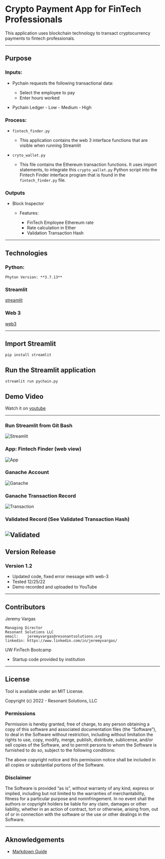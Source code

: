 # Crypto Payment App for FinTech Professionals
This application uses blockchain technology to transact cryptocurrency payments to fintech professionals.

---
<!--Purpose -->
## Purpose

### Inputs:
- Pychain requests the following transactional data: 
    - Select the employee to pay
    - Enter hours worked
    
    
- Pychain Ledger
        - Low
        - Medium
        - High

### Process:
-  `fintech_finder.py`
    - This application contains the web 3 interface functions that are visible when running Streamlit

- `cryto_wallet.py`
    - This file contains the Ethereum transaction functions. It uses import statements, to integrate this `crypto_wallet.py` Python script into the Fintech Finder interface program that is found in the `fintech_finder.py` file.


### Outputs
- Block Inspector
    - Features:

        - FinTech Employee Ethereum rate
        - Rate calculation in Ether
        - Validation Transaction Hash
       
 
---
<!--Technologies -->
## Technologies
### Python:

    Phyton Version: **3.7.13**

### Streamlit
[streamlit](https://streamlit.io/)

### Web 3
[web3](https://ethereum.org/en/web3/)

---
<!--How to run -->
## Import Streamlit
    pip install streamlit

## Run the Streamlit application
    streamlit run pychain.py


## Demo Video
Watch it on [youtube](https://youtu.be/2GPO9k_2Rg0)

---
<!--Demo -->
### Run Streamlit from Git Bash
![Streamlit](images/streamlit.png)
### App: Fintech Finder (web view)
![App](images/old/fintech_finder.png)
### Ganache Account
![Ganache](images/old/ganache_account.png)
### Ganache Transaction Record
![Transaction](images/transaction.png)
### Validated Record (See Validated Transaction Hash)
![Validated](images/validated.png)
---
<!--Version Release -->
## Version Release

### Version 1.2
-   Updated code, fixed error message with web-3
-   Tested 12/25/22
-   Demo recorded and uploaded to YouTube

---
<!--Contributors -->
## Contributors

Jeremy Vargas

    Managing Director
    Resonant Solutions LLC
    email:    jeremyvargas@resonantsolutions.org
    linkedin: https://www.linkedin.com/in/jeremyvargas/

UW FinTech Bootcamp
- Startup code provided by institution

---
<!--License -->
## License
Tool is available under an MIT License.

Copyright (c) 2022 - Resonant Solutions, LLC

### Permissions
Permission is hereby granted, free of charge, to any person obtaining a copy of this software and associated documentation files (the “Software”), to deal in the Software without restriction, including without limitation the rights to use, copy, modify, merge, publish, distribute, sublicense, and/or sell copies of the Software, and to permit persons to whom the Software is furnished to do so, subject to the following conditions:

The above copyright notice and this permission notice shall be included in all copies or substantial portions of the Software.
### Disclaimer
The Software is provided “as is”, without warranty of any kind, express or implied, including but not limited to the warranties of merchantability, fitness for a particular purpose and noninfringement. In no event shall the authors or copyright holders be liable for any claim, damages or other liability, whether in an action of contract, tort or otherwise, arising from, out of or in connection with the software or the use or other dealings in the Software.

---
<!--Aknowledgements -->
## Aknowledgements
* [Markdown Guide](https://www.markdownguide.org/basic-syntax/#reference-style-links)


<!-- MARKDOWN LINKS & IMAGES -->
<!-- https://www.markdownguide.org/basic-syntax/#reference-style-links -->